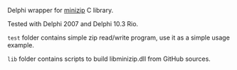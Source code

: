 Delphi wrapper for [minizip](https://github.com/nmoinvaz/minizip) C library.

Tested with Delphi 2007 and Delphi 10.3 Rio. 

`test` folder contains simple zip read/write program, use it as a simple usage example.

`lib` folder contains scripts to build libminizip.dll from GitHub sources.


